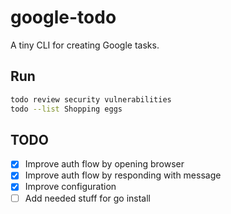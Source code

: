 # google-todo
A tiny CLI for creating Google tasks.

## Run

```sh
todo review security vulnerabilities
todo --list Shopping eggs
```

## TODO

-[x] Improve auth flow by opening browser
-[x] Improve auth flow by responding with message
-[x] Improve configuration
-[ ] Add needed stuff for go install
